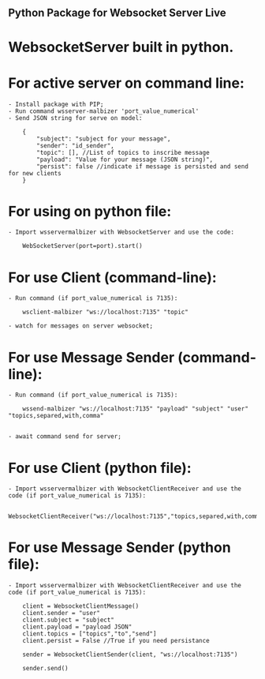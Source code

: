 ## Python Package for Websocket Server Live

# WebsocketServer built in python.

# For active server on command line:
    - Install package with PIP;
    - Run command wsserver-malbizer 'port_value_numerical'
    - Send JSON string for serve on model:

        {
            "subject": "subject for your message",
            "sender": "id_sender",
            "topic": [], //List of topics to inscribe message
            "payload": "Value for your message (JSON string)",
            "persist": false //indicate if message is persisted and send for new clients
        }



# For using on python file:

    - Import wsservermalbizer with WebsocketServer and use the code:

        WebSocketServer(port=port).start()

# For use Client (command-line):
    - Run command (if port_value_numerical is 7135):

        wsclient-malbizer "ws://localhost:7135" "topic"

    - watch for messages on server websocket;

# For use Message Sender (command-line):

    - Run command (if port_value_numerical is 7135):

        wssend-malbizer "ws://localhost:7135" "payload" "subject" "user" "topics,separed,with,comma"


    - await command send for server;


# For use Client (python file):

    - Import wsservermalbizer with WebsocketClientReceiver and use the code (if port_value_numerical is 7135):

        WebsocketClientReceiver("ws://localhost:7135","topics,separed,with,comma,for,subscribe").receiver()


# For use Message Sender (python file):

    - Import wsservermalbizer with WebsocketClientReceiver and use the code (if port_value_numerical is 7135):

        client = WebsocketClientMessage()
        client.sender = "user"
        client.subject = "subject"
        client.payload = "payload JSON"
        client.topics = ["topics","to","send"]
        client.persist = False //True if you need persistance

        sender = WebsocketClientSender(client, "ws://localhost:7135")

        sender.send()